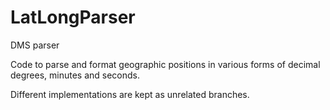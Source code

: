 # LatLongParser
DMS parser

Code to parse and format geographic positions in various forms of decimal degrees, minutes and seconds.

Different implementations are kept as unrelated branches.
